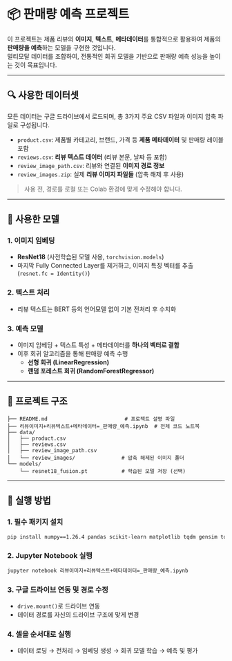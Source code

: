 # 📦 판매량 예측 프로젝트

이 프로젝트는 제품 리뷰의 **이미지**, **텍스트**, **메타데이터**를 통합적으로 활용하여 제품의 **판매량을 예측**하는 모델을 구현한 것입니다.  
멀티모달 데이터를 조합하여, 전통적인 회귀 모델을 기반으로 판매량 예측 성능을 높이는 것이 목표입니다.

---

## 🔍 사용한 데이터셋

모든 데이터는 구글 드라이브에서 로드되며, 총 3가지 주요 CSV 파일과 이미지 압축 파일로 구성됩니다.

- `product.csv`: 제품별 카테고리, 브랜드, 가격 등 **제품 메타데이터** 및 판매량 레이블 포함
- `reviews.csv`: **리뷰 텍스트 데이터** (리뷰 본문, 날짜 등 포함)
- `review_image_path.csv`: 리뷰와 연결된 **이미지 경로 정보**
- `review_images.zip`: 실제 **리뷰 이미지 파일들** (압축 해제 후 사용)

> 사용 전, 경로를 로컬 또는 Colab 환경에 맞게 수정해야 합니다.

---

## 🧠 사용한 모델

### 1. 이미지 임베딩
- **ResNet18** (사전학습된 모델 사용, `torchvision.models`)
- 마지막 Fully Connected Layer를 제거하고, 이미지 특징 벡터를 추출 (`resnet.fc = Identity()`)

### 2. 텍스트 처리
- 리뷰 텍스트는 BERT 등의 언어모델 없이 기본 전처리 후 수치화


### 3. 예측 모델
- 이미지 임베딩 + 텍스트 특성 + 메타데이터를 **하나의 벡터로 결합**
- 이후 회귀 알고리즘을 통해 판매량 예측 수행
    - **선형 회귀 (LinearRegression)**
    - **랜덤 포레스트 회귀 (RandomForestRegressor)**

---

## 📁 프로젝트 구조

```
├── README.md                         # 프로젝트 설명 파일
├── 리뷰이미지+리뷰텍스트+메타데이터=_판매량_예측.ipynb  # 전체 코드 노트북
├── data/
│   ├── product.csv
│   ├── reviews.csv
│   ├── review_image_path.csv
│   └── review_images/               # 압축 해제된 이미지 폴더
└── models/
    └── resnet18_fusion.pt           # 학습된 모델 저장 (선택)
```

---

## 🚀 실행 방법

### 1. 필수 패키지 설치

```bash
pip install numpy==1.26.4 pandas scikit-learn matplotlib tqdm gensim torch torchvision torchaudio transformers pillow
```

### 2. Jupyter Notebook 실행

```bash
jupyter notebook 리뷰이미지+리뷰텍스트+메타데이터=_판매량_예측.ipynb
```

### 3. 구글 드라이브 연동 및 경로 수정
- `drive.mount()`로 드라이브 연동
- 데이터 경로를 자신의 드라이브 구조에 맞게 변경

### 4. 셀을 순서대로 실행
- 데이터 로딩 → 전처리 → 임베딩 생성 → 회귀 모델 학습 → 예측 및 평가


